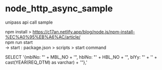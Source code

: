 # node_http_async_sample
  
unipass api call sample  
  
npm install > https://c17an.netlify.app/blog/node.js/npm-install-%EC%A0%95%EB%A6%AC/article/  
npm run start  
 -> start : package.json > scripts > start command  
  
SELECT '{mblNo: "' + MBL_NO + '", hblNo: "' + HBL_NO + '", blYy: "' + '' + cast(YEAR(REQ_DTM) as varchar) + '"},'
  
  
